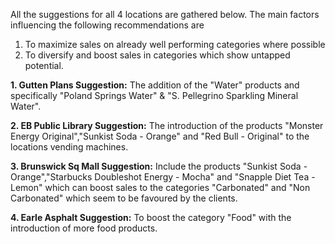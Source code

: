 All the suggestions for all 4 locations are gathered below. The main factors influencing the following recommendations are 
1. To maximize sales on already well performing categories where possible
2. To diversify and boost sales in categories which show untapped potential.


**1. Gutten Plans Suggestion:** The addition of the "Water" products and specifically "Poland Springs Water" & "S. Pellegrino Sparkling Mineral Water".

**2. EB Public Library Suggestion:** The introduction of the products "Monster Energy Original","Sunkist Soda - Orange" and "Red Bull - Original" to the locations vending machines.

**3. Brunswick Sq Mall Suggestion:** Include the products "Sunkist Soda - Orange","Starbucks Doubleshot Energy - Mocha" and "Snapple Diet Tea - Lemon" which can boost sales to the categories "Carbonated" and "Non Carbonated" which seem to be favoured by the clients. 

**4. Earle Asphalt Suggestion:** To boost the category "Food" with the introduction of more food products.
